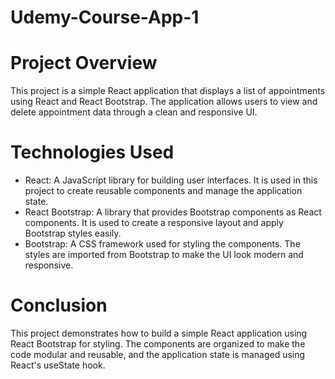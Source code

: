 # Udemy-Course-App-1
# Project Overview
This project is a simple React application that displays a list of appointments using React and React Bootstrap. The application allows users to view and delete appointment data through a clean and responsive UI.
# Technologies Used
  * React: A JavaScript library for building user interfaces. It is used in this project to create reusable components and manage the application state.
  * React Bootstrap: A library that provides Bootstrap components as React components. It is used to create a responsive layout and apply Bootstrap styles easily.
  * Bootstrap: A CSS framework used for styling the components. The styles are imported from Bootstrap to make the UI look modern and responsive.

# Conclusion
This project demonstrates how to build a simple React application using React Bootstrap for styling. The components are organized to make the code modular and reusable, and the application state is managed using React's useState hook.
